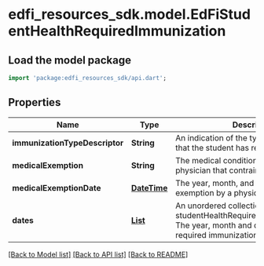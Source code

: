 # edfi_resources_sdk.model.EdFiStudentHealthRequiredImmunization

## Load the model package
```dart
import 'package:edfi_resources_sdk/api.dart';
```

## Properties
Name | Type | Description | Notes
------------ | ------------- | ------------- | -------------
**immunizationTypeDescriptor** | **String** | An indication of the type of immunization that the student has received. | 
**medicalExemption** | **String** | The medical condition identified by a physician that contraindicates the vaccine. | [optional] 
**medicalExemptionDate** | [**DateTime**](DateTime.md) | The year, month, and day of the medical exemption by a physician. | [optional] 
**dates** | [**List<EdFiStudentHealthRequiredImmunizationDate>**](EdFiStudentHealthRequiredImmunizationDate.md) | An unordered collection of studentHealthRequiredImmunizationDates. The year, month and day of the related required immunization. | [optional] [default to const []]

[[Back to Model list]](../README.md#documentation-for-models) [[Back to API list]](../README.md#documentation-for-api-endpoints) [[Back to README]](../README.md)


